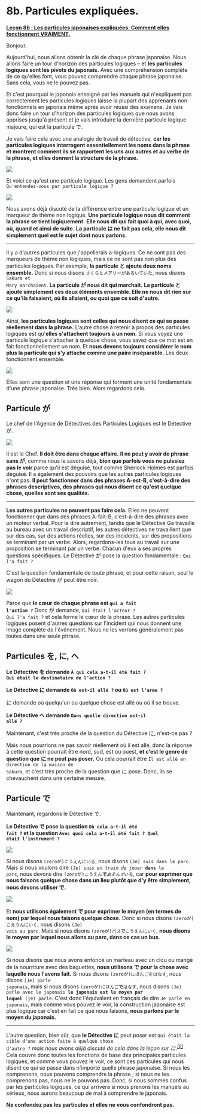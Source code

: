 # **8b. Particules expliquées.**

[**Leçon 8b : Les particules japonaises expliquées. Comment elles fonctionnent VRAIMENT.**](https://www.youtube.com/watch?v=dwcTI9qvO-U&list=PLg9uYxuZf8x_A-vcqqyOFZu06WlhnypWj&index=10)

Bonjour.

Aujourd'hui, nous allons obtenir la clé de chaque phrase japonaise. Nous allons faire un tour d'horizon des particules logiques – et **les particules logiques sont les pivots du japonais.** Avec une compréhension complète de ce qu'elles font, vous pouvez comprendre chaque phrase japonaise. Sans cela, vous ne le pouvez pas.

Et c'est pourquoi le japonais enseigné par les manuels qui n'expliquent pas correctement les particules logiques laisse la plupart des apprenants non fonctionnels en japonais même après avoir réussi des examens. Je vais donc faire un tour d'horizon des particules logiques que nous avons apprises jusqu'à présent et je vais introduire la dernière particule logique majeure, qui est la particule で.

Je vais faire cela avec une analogie de travail de détective, **car les particules logiques interrogent essentiellement les noms dans la phrase et montrent comment ils se rapportent les uns aux autres et au verbe de la phrase, et elles donnent la structure de la phrase.**

![](../media/image1152.webp)

Et voici ce qu'est une particule logique. Les gens demandent parfois <code>Qu'entendez-vous par particule logique ?</code>

![](../media/image64.webp)

Nous avons déjà discuté de la différence entre une particule logique et un marqueur de thème non logique. **Une particule logique nous dit comment la phrase se tient logiquement.** **Elle nous dit qui fait quoi à qui, avec quoi, où, quand et ainsi de suite.** **La particule は ne fait pas cela, elle nous dit simplement quel est le sujet dont nous parlons.**

---

Il y a d'autres particules que j'appellerais a-logiques. Ce ne sont pas des marqueurs de thème non logiques, mais ce ne sont pas non plus des particules logiques. Par exemple, **la particule と ajoute deux noms ensemble.** Donc si nous disons <code>さくらとメアリーがあるいていた</code>, nous disons <code>Sakura et Mary marchaient</code>. **La particule が nous dit qui marchait.** **La particule と ajoute simplement ces deux éléments ensemble. Elle ne nous dit rien sur ce qu'ils faisaient, où ils allaient, ou quoi que ce soit d'autre.**

![](../media/image79.webp)

Ainsi, **les particules logiques sont celles qui nous disent ce qui se passe réellement dans la phrase.** L'autre chose à retenir à propos des particules logiques est qu'**elles s'attachent toujours à un nom.** Si vous voyez une particule logique s'attacher à quelque chose, vous savez que ce mot est en fait fonctionnellement un nom. Et **nous devons toujours considérer le nom plus la particule qui s'y attache comme une paire inséparable.** Les deux fonctionnent ensemble.

![](../media/image1132.webp)

Elles sont une question et une réponse qui forment une unité fondamentale d'une phrase japonaise. Très bien. Alors regardons cela.

## Particule が

Le chef de l'Agence de Détectives des Particules Logiques est le Détective が.

![](../media/image538.webp)

Il est le Chef. **Il doit être dans chaque affaire.** **Il ne peut y avoir de phrase sans が**, comme nous le savons déjà, **bien que parfois vous ne puissiez pas le voir** parce qu'il est déguisé, tout comme Sherlock Holmes est parfois déguisé. Il a également des pouvoirs que les autres particules logiques n'ont pas. **Il peut fonctionner dans des phrases A-est-B, c'est-à-dire des phrases descriptives, des phrases qui nous disent ce qu'est quelque chose, quelles sont ses qualités.**

---

**Les autres particules ne peuvent pas faire cela.** Elles ne peuvent fonctionner que dans des phrases A-fait-B, c'est-à-dire des phrases avec un moteur verbal. Pour le dire autrement, tandis que le Détective Ga travaille au bureau avec un travail descriptif, les autres détectives ne travaillent que sur des cas, sur des actions réelles, sur des incidents, sur des propositions se terminant par un verbe. Alors, regardons-les tous au travail sur une proposition se terminant par un verbe. Chacun d'eux a ses propres questions spécifiques. Le Détective が pose la question fondamentale : <code>Qui l'a fait ?</code>

C'est la question fondamentale de toute phrase, et pour cette raison, seul le wagon du Détective が peut être noir.

![](../media/image271.webp)

Parce que **le cœur de chaque phrase est <code>qui a fait l'action ?</code>** Donc が demande, <code>Qui était l'acteur ? Qui l'a fait ?</code> et cela forme le cœur de la phrase. Les autres particules logiques posent d'autres questions sur l'incident qui nous donnent une image complète de l'événement. Nous ne les verrons généralement pas toutes dans une seule phrase.

## Particules を, に, へ

**Le Détective を demande <code>À qui cela a-t-il été fait ? Qui était le destinataire de l'action ?</code>**

**Le Détective に demande <code>Où est-il allé ?</code> ou <code>Où est l'arme ?</code>**

に demande où quelqu'un ou quelque chose est allé ou où il se trouve.

**Le Détective へ demande <code>Dans quelle direction est-il allé ?</code>**

Maintenant, c'est très proche de la question du Détective に, n'est-ce pas ?

Mais nous pourrions ne pas savoir réellement où il est allé, donc la réponse à cette question pourrait être nord, sud, est ou ouest, **et c'est le genre de question que に ne peut pas poser.** Ou cela pourrait être <code>Il est allé en direction de la maison de Sakura</code>, et c'est très proche de la question que に pose. Donc, ils se chevauchent dans une certaine mesure.

## Particule で

Maintenant, regardons le Détective で.

**Le Détective で pose la question <code>Où cela a-t-il été fait ?</code> et la question <code>Avec quoi cela a-t-il été fait ? Quel était l'instrument ?</code>**

![](../media/image830.webp)

Si nous disons <code>(zeroが)こうえんにいる</code>, nous disons <code>(Je) suis dans le parc</code>. Mais si nous voulons dire <code>(Je) suis *en train de jouer* **dans** le parc</code>, nous devons dire <code>(zeroが)こうえん**で***あそんで*いる</code>, car **pour exprimer que nous faisons quelque chose dans un lieu plutôt que d'y être simplement, nous devons utiliser で.**

![](../media/image721.webp)

Et **nous utilisons également で pour exprimer le moyen (en termes de nom) par lequel nous faisons quelque chose.** Donc si nous disons <code>(zeroが)こえうんにいく</code>, nous disons <code>(Je) vais au parc</code>. Mais si nous disons <code>(zeroが)バス**で**こうえんにいく</code>, **nous disons le moyen par lequel nous allons au parc, dans ce cas un bus.**

![](../media/image700.webp)

Si nous disons que nous avons enfoncé un marteau avec un clou ou mangé de la nourriture avec des baguettes, **nous utilisons で pour la chose avec laquelle nous l'avons fait.** Si nous disons <code>(zeroが)にほんごをはなす</code>, nous disons <code>(Je) parle japonais</code>, mais si nous disons <code>(zeroが)にほんご**で**はなす</code>, nous disons <code>(Je) parle avec le japonais **le japonais est le moyen par lequel** (je) parle</code>. C'est donc l'équivalent en français de dire <code>Je parle en japonais</code>, mais comme vous pouvez le voir, la construction japonaise est plus logique car c'est en fait ce que nous faisons, **nous parlons par le moyen du japonais.**

---

L'autre question, bien sûr, que **le Détective に** peut poser est <code>Qui était la cible d'une action faite à quelque chose d'autre ?</code> *mais nous avons déjà discuté de cela dans la leçon sur に.<sup>[[8]](./8-the-に-and-へ-particles.md)</sup>* Cela couvre donc toutes les fonctions de base des principales particules logiques, et comme vous pouvez le voir, ce sont ces particules qui nous disent ce qui se passe dans n'importe quelle phrase japonaise. Si nous les comprenons, nous pouvons comprendre la phrase ; si nous ne les comprenons pas, nous ne le pouvons pas. Donc, si nous sommes confus par les particules logiques, ce qui arrivera si nous prenons les manuels au sérieux, nous aurons beaucoup de mal à comprendre le japonais.

**Ne confondez pas les particules et elles ne vous confondront pas.**